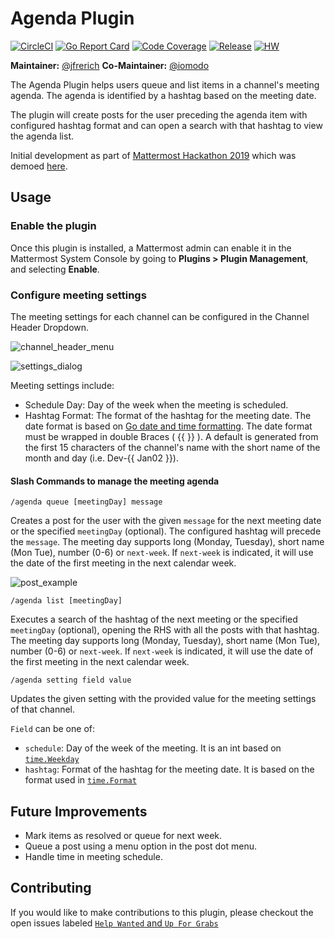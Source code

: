 # Agenda Plugin

[![CircleCI](https://img.shields.io/circleci/project/github/mattermost/mattermost-plugin-agenda/master.svg)](https://circleci.com/gh/mattermost/mattermost-plugin-agenda)
[![Go Report Card](https://goreportcard.com/badge/github.com/mattermost/mattermost-plugin-agenda)](https://goreportcard.com/report/github.com/mattermost/mattermost-plugin-agenda)
[![Code Coverage](https://img.shields.io/codecov/c/github/mattermost/mattermost-plugin-agenda/master.svg)](https://codecov.io/gh/mattermost/mattermost-plugin-agenda)
[![Release](https://img.shields.io/github/v/release/mattermost/mattermost-plugin-agenda?include_prereleases)](https://github.com/mattermost/mattermost-plugin-agenda/releases/latest)
[![HW](https://img.shields.io/github/issues/mattermost/mattermost-plugin-agenda/Up%20For%20Grabs?color=dark%20green&label=Help%20Wanted)](https://github.com/mattermost/mattermost-plugin-agenda/issues?q=is%3Aissue+is%3Aopen+sort%3Aupdated-desc+label%3A%22Up+For+Grabs%22+label%3A%22Help+Wanted%22)

**Maintainer:** [@jfrerich](https://github.com/jfrerich)
**Co-Maintainer:** [@iomodo](https://github.com/iomodo)

The Agenda Plugin helps users queue and list items in a channel's meeting agenda. The agenda is identified by a hashtag based on the meeting date.

The plugin will create posts for the user preceding the agenda item with configured hashtag format and can open a search with that hashtag to view the agenda list. 

Initial development as part of [Mattermost Hackathon 2019](https://github.com/mattermost/mattermost-hackathon-nov2019) which was demoed [here](https://www.youtube.com/watch?v=Tl08dt7TheI&feature=youtu.be&t=821).

## Usage

### Enable the plugin

Once this plugin is installed, a Mattermost admin can enable it in the Mattermost System Console by going to **Plugins > Plugin Management**, and selecting **Enable**.

### Configure meeting settings

The meeting settings for each channel can be configured in the Channel Header Dropdown.

![channel_header_menu](./assets/channelHeaderDropdown.png)

![settings_dialog](./assets/settingsDialog.png)

Meeting settings include:

- Schedule Day: Day of the week when the meeting is scheduled.
- Hashtag Format: The format of the hashtag for the meeting date. The date format is based on [Go date and time formatting](https://yourbasic.org/golang/format-parse-string-time-date-example/#standard-time-and-date-formats).
  The date format must be wrapped in double Braces ( {{ }} ).
  A default is generated from the first 15 characters of the channel's name with the short name of the month and day (i.e. Dev-{{ Jan02 }}).

#### Slash Commands to manage the meeting agenda

```
/agenda queue [meetingDay] message
```
Creates a post for the user with the given `message` for the next meeting date or the specified `meetingDay` (optional). The configured hashtag will precede the `message`.
The meeting day supports long (Monday, Tuesday), short name (Mon Tue), number (0-6) or `next-week`. If `next-week` is indicated, it will use the date of the first meeting in the next calendar week. 

![post_example](./assets/postExample.png)

```
/agenda list [meetingDay]
```
Executes a search of the hashtag of the next meeting or the specified `meetingDay` (optional), opening the RHS with all the posts with that hashtag. 
The meeting day supports long (Monday, Tuesday), short name (Mon Tue), number (0-6) or `next-week`. If `next-week` is indicated, it will use the date of the first meeting in the next calendar week. 

```
/agenda setting field value
```
Updates the given setting with the provided value for the meeting settings of that channel. 

`Field` can be one of:

- `schedule`: Day of the week of the meeting. It is an int based on [`time.Weekday`](https://golang.org/pkg/time/#Weekday)
- `hashtag`: Format of the hashtag for the meeting date. It is based on the format used in [`time.Format`](https://golang.org/pkg/time/#Time.Format)

## Future Improvements

- Mark items as resolved or queue for next week. 
- Queue a post using a menu option in the post dot menu. 
- Handle time in meeting schedule. 

## Contributing

If you would like to make contributions to this plugin, please checkout the open issues labeled [`Help Wanted` and `Up For Grabs`](https://github.com/mattermost/mattermost-plugin-agenda/issues?q=is%3Aopen+label%3A%22Up+For+Grabs%22+label%3A%22Help+Wanted%22)
